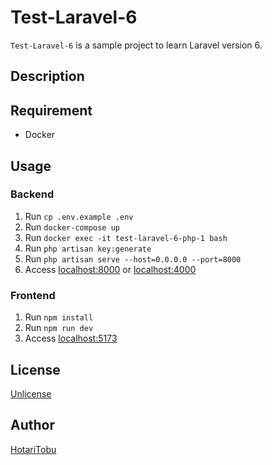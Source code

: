 # Test-Laravel-6

`Test-Laravel-6` is a sample project to learn Laravel version 6.

## Description

## Requirement

- Docker

## Usage

### Backend

1. Run `cp .env.example .env`
1. Run `docker-compose up`
1. Run `docker exec -it test-laravel-6-php-1 bash`
1. Run `php artisan key:generate`
1. Run `php artisan serve --host=0.0.0.0 --port=8000`
1. Access [localhost:8000](http://localhost:8000/) or [localhost:4000](http://localhost:4000/)

### Frontend

1. Run `npm install`
1. Run `npm run dev`
1. Access [localhost:5173](http://localhost:5173/)

## License

[Unlicense](LICENSE)

## Author

[HotariTobu](https://github.com/HotariTobu)

